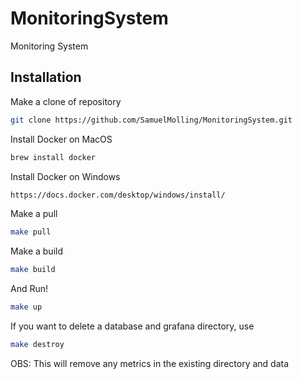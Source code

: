 # MonitoringSystem
Monitoring System 

## Installation

Make a clone of repository
```bash
git clone https://github.com/SamuelMolling/MonitoringSystem.git
```

Install Docker on MacOS
```bash
brew install docker
```

Install Docker on Windows
```bash
https://docs.docker.com/desktop/windows/install/
```

Make a pull 
```bash
make pull
```

Make a build 
```bash
make build

```
And Run!
```bash
make up
```

If you want to delete a database and grafana directory, use 
```bash
make destroy
```
OBS: This will remove any metrics in the existing directory and data